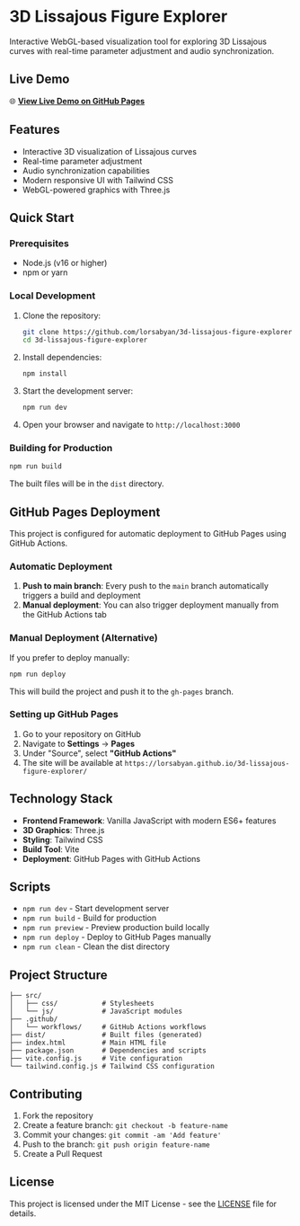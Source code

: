 # 3D Lissajous Figure Explorer

Interactive WebGL-based visualization tool for exploring 3D Lissajous curves with real-time parameter adjustment and audio synchronization.

## Live Demo

🌐 **[View Live Demo on GitHub Pages](https://lorsabyan.github.io/3d-lissajous-figure-explorer/)**

## Features

- Interactive 3D visualization of Lissajous curves
- Real-time parameter adjustment
- Audio synchronization capabilities
- Modern responsive UI with Tailwind CSS
- WebGL-powered graphics with Three.js

## Quick Start

### Prerequisites
- Node.js (v16 or higher)
- npm or yarn

### Local Development

1. Clone the repository:
   ```bash
   git clone https://github.com/lorsabyan/3d-lissajous-figure-explorer.git
   cd 3d-lissajous-figure-explorer
   ```

2. Install dependencies:
   ```bash
   npm install
   ```

3. Start the development server:
   ```bash
   npm run dev
   ```

4. Open your browser and navigate to `http://localhost:3000`

### Building for Production

```bash
npm run build
```

The built files will be in the `dist` directory.

## GitHub Pages Deployment

This project is configured for automatic deployment to GitHub Pages using GitHub Actions.

### Automatic Deployment

1. **Push to main branch**: Every push to the `main` branch automatically triggers a build and deployment
2. **Manual deployment**: You can also trigger deployment manually from the GitHub Actions tab

### Manual Deployment (Alternative)

If you prefer to deploy manually:

```bash
npm run deploy
```

This will build the project and push it to the `gh-pages` branch.

### Setting up GitHub Pages

1. Go to your repository on GitHub
2. Navigate to **Settings** → **Pages**
3. Under "Source", select **"GitHub Actions"**
4. The site will be available at `https://lorsabyan.github.io/3d-lissajous-figure-explorer/`

## Technology Stack

- **Frontend Framework**: Vanilla JavaScript with modern ES6+ features
- **3D Graphics**: Three.js
- **Styling**: Tailwind CSS
- **Build Tool**: Vite
- **Deployment**: GitHub Pages with GitHub Actions

## Scripts

- `npm run dev` - Start development server
- `npm run build` - Build for production
- `npm run preview` - Preview production build locally
- `npm run deploy` - Deploy to GitHub Pages manually
- `npm run clean` - Clean the dist directory

## Project Structure

```
├── src/
│   ├── css/           # Stylesheets
│   └── js/            # JavaScript modules
├── .github/
│   └── workflows/     # GitHub Actions workflows
├── dist/              # Built files (generated)
├── index.html         # Main HTML file
├── package.json       # Dependencies and scripts
├── vite.config.js     # Vite configuration
└── tailwind.config.js # Tailwind CSS configuration
```

## Contributing

1. Fork the repository
2. Create a feature branch: `git checkout -b feature-name`
3. Commit your changes: `git commit -am 'Add feature'`
4. Push to the branch: `git push origin feature-name`
5. Create a Pull Request

## License

This project is licensed under the MIT License - see the [LICENSE](LICENSE) file for details.
